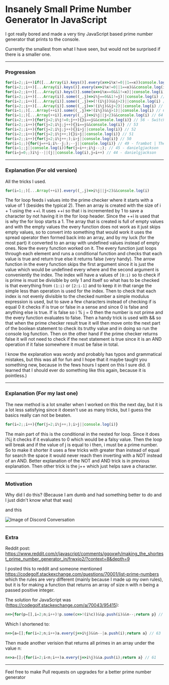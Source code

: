 # Insanely Small Prime Number Generator In JavaScript
I got really bored and made a very tiny JavaScript based prime number generator that prints to the console.

Currently the smallest from what I have seen, but would not be surprised if there is a smaller one.

-----
### Progression
```javascript
for(i=2;;i++)if([...Array(i).keys()].every(x=>i%x!=0||1==x))console.log(i) // 74
for(i=2;;i++)[...Array(i).keys()].every(x=>i%x!=0||1==x)&&console.log(i) // 72
for(i=2;;i++)[...Array(i).keys()].some(x=>i%x==0&&1!=x)||console.log(i) // 71
for(i=2;;i++)[...Array(i)].some((_,j)=>i%j==0&&1!=j)||console.log(i) // 68 
for(i=2;;i++)[...Array(i)].some((_,j)=>(!(i%j))&&j>2)||console.log(i) // 69
for(i=2;;i++)[...Array(i)].some((_,j)=>!(i%j)&&j>2)||console.log(i) // 67
for(i=1;;)[...Array(++i)].some((_,j)=>!(i%j)&&j>1)||console.log(i) // 66
for(i=1;;)[...Array(++i)].every((_,j)=>i%j||j<2)&&console.log(i) // 64
for(i=2;;i++){for(j=2;i%j!=0;j++){}i==j&&console.log(i)} // 56 - Switched up my stategy on the second day I looked at this. I'm sad that this doesn't use as many fancy tricks now though.
for(i=2;;i++){for(j=2;i%j;j++){}i==j&&console.log(i)} // 53
for(i=2;;i++){for(j=2;i%j;j++){}i>j||console.log(i)} // 52
for(i=2;;i++){for(j=2;i%j++;){}i>j||console.log(i)} // 51
for(i=2;;i++){for(j=2;i%j++;);i>j||console.log(i)} // 50
for(i=1;;){for(j=++i;i%--j;);--j||console.log(i)} // 49 - frambot | The rest are from Reddit in response to my post people made it smaller
for(i=1;;j||console.log(i))for(j=i++;i%j--;); // 45 - danielgjackson
for(i=j=0;;)i%j--||(j||console.log(i),j=i++) // 44 - danielgjackson
```
-----
### Explanation (For old version)
All the tricks I used.

```javascript
for(i=1;;)[...Array(++i)].every((_,j)=>i%j||j<2)&&console.log(i)
```
The for loop feeds i values into the prime checker where it starts with a value of 1 (besides the typical 2). Then an array is created with the size of i + 1 using the ++i. It uses ++i so that i is incremented by 1 to save a character by not having it in the for loop header. Since the ++i is used that is why the for loop starts a 1. The array that is created is full of empty values and with the empty values the every function does not work as it just skips empty values, so to convert into something that would work it uses the spread operator then formed back into an array, and by my luck (for the most part) it converted to an array with undefined values instead of empty ones. Now the every function worked on it. The every function just loops through each element and runs a conditional function and checks that each value is true and return true else it returns false (very handy). The arrow function in the every function skips the first argument since it is just the value which would be undefined every where and the second argument is conveniently the index. The index will have a values of `[0:i)` so to check if is prime is must be divisible by only 1 and itself so what has to be checked is that everything from `(1:i)` or `[2:i-1]` and to keep it in that range the simple less than operation is used for the index. Then to check that each index is not evenly divisible to the checked number a simple modulus expression is used, but to save a few characters instead of checking if is equal 0 it checks if is true or false in a sense and since 0 is false and anything else is true. If is false so i % j = 0 then the number is not prime and the every function evaluates to false. Then a handy trick is used with && so that when the prime checker result true it will then move onto the next part of the boolean statement to check its truthy value and in doing so run the console log function. Then on the other hand if the prime checker returns false it will not need to check if the next statement is true since it is an AND operation if it false somewhere it must be false in total.

I know the explanation was wordy and probably has typos and grammatical mistakes, but this was all for fun and I hope that it maybe taught you something new, because in the fews hours I spent on this I sure did. (I learned that I should ever do something like this again, because it is pointless.)

-----
### Explanation (For my last one)
The new method is a lot smaller when I worked on this the next day, but it is a lot less satisfying since it doesn't use as many tricks, but I guess the basics really can not be beaten.
```javascript
for(i=2;;i++){for(j=2;i%j++;);i>j||console.log(i)}
```
The main part of this is the conditional in the nested for loop. Since it does i%j it checks if it evaluates to 0 which would be a falsy value. Then the loop will break and if the value of j is equal to i then, i must be a prime number. So to make it shorter it uses a few tricks with greater than instead of equal for search the space it would never reach then inverting with a NOT instead of an AND. Better explanation of the NOT and AND trick is in previous explanation. Then other trick is the j++ which just helps save a character.

-----
### Motivation
Why did I do this? (Because I am dumb and had something better to do and I just didn't know what that was)

and this

![Image of Discord Conversation](https://i.imgur.com/0ctULZm.png)

-----
### Extra

Reddit post: https://www.reddit.com/r/javascript/comments/gqoxwh/making_the_shortest_prime_number_generator_in/frwxjo2/?context=8&depth=9 

I posted this to reddit and someone mentioned https://codegolf.stackexchange.com/questions/70001/list-prime-numbers which the rules are very different (mainly because I made up my own rules), but it is for making a function that returns an array of size n with n being a passed positive integer.

The solution for JavaScript was (https://codegolf.stackexchange.com/a/70043/95415):
```javascript
n=>{for(p=[],i=2;n;i++)!p.some(c=>!(i%c))&&p.push(i)&&n--;return p} // 67
```

Which I shortened to:
```javascript
n=>{a=[];for(i=2;n;i++)a.every(j=>i%j)&&n--|a.push(i);return a} // 63
```

Then made another verision that returns all primes in an array under the value n:
```javascript
n=>a=[];{for(i=2;i<n;i++)a.every(j=>i%j)&&a.push(i);return a} // 61
```

-----
Feel free to make Pull requests on upgrades for a better prime number generator
